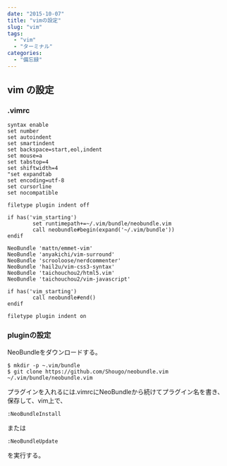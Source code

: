 ```yaml
---
date: "2015-10-07"
title: "vimの設定"
slug: "vim"
tags:
  - "vim"
  - "ターミナル"
categories:
  - "備忘録"
---
```

## vim の設定
<!--more-->

### .vimrc

```
syntax enable
set number
set autoindent
set smartindent
set backspace=start,eol,indent
set mouse=a
set tabstop=4
set shiftwidth=4
"set expandtab
set encoding=utf-8
set cursorline
set nocompatible

filetype plugin indent off

if has('vim_starting')
		set runtimepath+=~/.vim/bundle/neobundle.vim
		call neobundle#begin(expand('~/.vim/bundle'))
endif

NeoBundle 'mattn/emmet-vim'
NeoBundle 'anyakichi/vim-surround'
NeoBundle 'scrooloose/nerdcommenter'
NeoBundle 'hail2u/vim-css3-syntax'
NeoBundle 'taichouchou2/html5.vim'
NeoBundle 'taichouchou2/vim-javascript'

if has('vim_starting')
		call neobundle#end()
endif

filetype plugin indent on
```

### pluginの設定

NeoBundleをダウンロードする。  

```
$ mkdir -p ~.vim/bundle
$ git clone https://github.com/Shougo/neobundle.vim ~/.vim/bundle/neobundle.vim
```

プラグインを入れるには.vimrcにNeoBundleから続けてプラグイン名を書き、保存して、vim上で、  

	:NeoBundleInstall

または  

	:NeoBundleUpdate

を実行する。  


